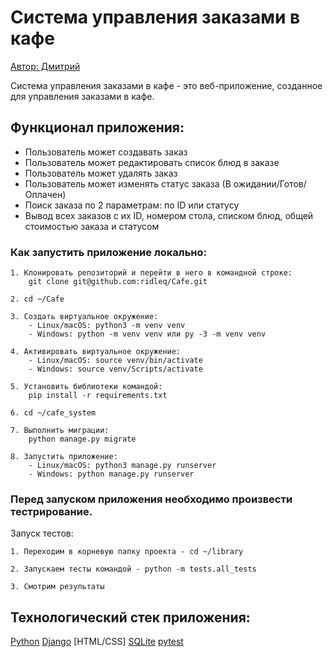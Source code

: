 # Система управления заказами в кафе

[Автор: Дмитрий](https://github.com/ridleq)

Система управления заказами в кафе - это веб-приложение, созданное для управления заказами в кафе.

## Функционал приложения:

- Пользователь может создавать заказ 
- Пользователь может редактировать список блюд в заказе
- Пользователь может удалять заказ
- Пользователь может изменять статус заказа (В ожидании/Готов/Оплачен)
- Поиск заказа по 2 параметрам: по ID или статусу
- Вывод всех заказов с их ID, номером стола, списком блюд, общей стоимостью заказа и статусом

### Как запустить приложение локально:

```
1. Клонировать репозиторий и перейти в него в командной строке:
    git clone git@github.com:ridleq/Cafe.git
```

```
2. cd ~/Cafe
```

```
3. Создать виртуальное окружение:
    - Linux/macOS: python3 -m venv venv
    - Windows: python -m venv venv или py -3 -m venv venv
```

```
4. Активировать виртуальное окружение:
    - Linux/macOS: source venv/bin/activate
    - Windows: source venv/Scripts/activate
```

```
5. Установить библиотеки командой:
    pip install -r requirements.txt
```

```
6. cd ~/cafe_system
```

```
7. Выполнить миграции:
    python manage.py migrate 
```

```
8. Запустить приложение:
    - Linux/macOS: python3 manage.py runserver
    - Windows: python manage.py runserver
```

### Перед запуском приложения необходимо произвести тестрирование.
Запуск тестов:

```
1. Переходим в корневую папку проекта - cd ~/library
```

```
2. Запускаем тесты командой - python -m tests.all_tests
```

```
3. Смотрим результаты
```


## Технологический стек приложения:
[Python](https://www.python.org/)
[Django](https://docs.djangoproject.com/)
[HTML/CSS]
[SQLite](https://www.sqlite.org/docs.html)
[pytest](https://docs.pytest.org/en/stable/)